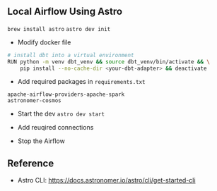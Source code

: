 ## Local Airflow Using Astro
`brew install astro`
`astro dev init`

- Modify docker file
```bash
# install dbt into a virtual environment
RUN python -m venv dbt_venv && source dbt_venv/bin/activate && \
    pip install --no-cache-dir <your-dbt-adapter> && deactivate
```

- Add required packages in `requirements.txt`
```text
apache-airflow-providers-apache-spark
astronomer-cosmos
```

- Start the dev 
`astro dev start`

- Add reuqired connections

- Stop the Airflow


## Reference
- Astro CLI: https://docs.astronomer.io/astro/cli/get-started-cli